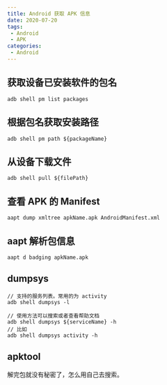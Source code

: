 ```yaml
---
title: Android 获取 APK 信息
date: 2020-07-20
tags:
 - Android
 - APK
categories:
 - Android
---
```



## 获取设备已安装软件的包名

```
adb shell pm list packages
```

## 根据包名获取安装路径

```
adb shell pm path ${packageName}
```

## 从设备下载文件

```
adb shell pull ${filePath}
```

## 查看 APK 的 Manifest

```
aapt dump xmltree apkName.apk AndroidManifest.xml
```

## aapt 解析包信息

```
aapt d badging apkName.apk
```

## dumpsys

```
// 支持的服务列表。常用的为 activity
adb shell dumpsys -l

// 使用方法可以搜索或者查看帮助文档
adb shell dumpsys ${serviceName} -h
// 比如
adb shell dumpsys activity -h
```

## apktool

解完包就没有秘密了，怎么用自己去搜索。